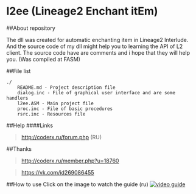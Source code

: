 l2ee (Lineage2 Enchant itEm)
=================
##About repository

The dll was created for automatic enchanting item in Lineage2 Interlude.
And the source code of my dll might help you to learning the API of L2 client.
The source code have are comments and i hope that they will help you.
(Was compiled at FASM)

##File list

```
./
	README.md - Project description file
	dialog.inc - File of graphical user interface and are some handlers
	l2ee.ASM - Main project file
	proc.inc - File of basic procedures 
	rsrc.inc - Resources file
```

##Help
####Links
> http://coderx.ru/forum.php (RU)

##Thanks
> http://coderx.ru/member.php?u=18760

> https://vk.com/id269086455

##How to use 
Click on the image to watch the guide (ru)
[![video guide](https://i.ytimg.com/vi_webp/Ih3dWq2Ov5k/maxresdefault.webp)](https://youtube.com/watch?v=Ih3dWq2Ov5k "Click to watch the video guide")

